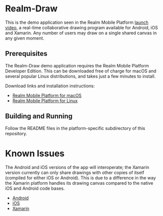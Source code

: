 # Realm-Draw

This is the demo application seen in the Realm Mobile Platform [launch video][1], a real-time collaborative drawing program available for Android, iOS and Xamarin. Any number of users may draw on a single shared canvas in any given moment.

## Prerequisites

The Realm-Draw demo application requires the Realm Mobile Platform Developer Edition. This can be downloaded free of charge for macOS and several popular Linux distributions, and takes just a few minutes to install.

Download links and installation instructions:

* [Realm Mobile Platform for macOS][2]
* [Realm Mobile Platform for Linux][3]

## Building and Running

Follow the README files in the platform-specific subdirectory of this repository.

# Known Issues

The Android and iOS versions of the app will interoperate; the Xamarin version currently can only share drawings with other copies of itself (compiled for either iOS or Android). This is due to a difference in the way the Xamarin platform handles its drawing canvas compared to the native iOS and Android code bases.

* [Android][4]
* [iOS][5]
* [Xamarin][6]

[1]: https://realm.io/news/introducing-realm-mobile-platform/
[2]: https://realm.io/docs/get-started/installation/mac/
[3]: https://realm.io/docs/get-started/installation/linux/
[4]: https://github.com/realm-demos/realm-draw/tree/master/Android
[5]: https://github.com/realm-demos/realm-draw/tree/master/Xamarin/iOS
[6]: https://github.com/realm-demos/realm-draw/tree/master/Xamarin
